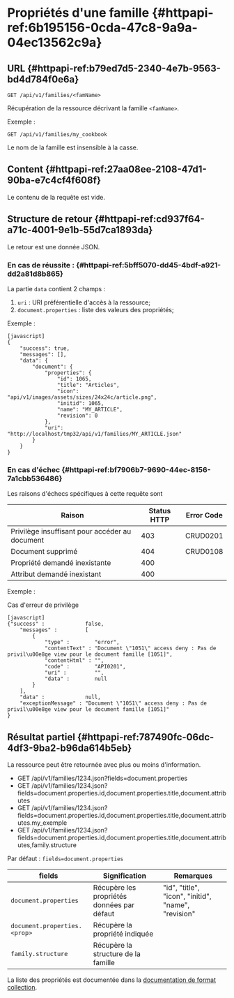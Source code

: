 # Propriétés d'une famille {#httpapi-ref:6b195156-0cda-47c8-9a9a-04ec13562c9a}

## URL {#httpapi-ref:b79ed7d5-2340-4e7b-9563-bd4d784f0e6a}

    GET /api/v1/families/<famName>

Récupération de la ressource décrivant la famille `<famName>`.

Exemple :

    GET /api/v1/families/my_cookbook

<span class="flag inline nota-bene"></span> Le nom de la famille est insensible à la casse.

## Content {#httpapi-ref:27aa08ee-2108-47d1-90ba-e7c4cf4f608f}

Le contenu de la requête est vide.

## Structure de retour {#httpapi-ref:cd937f64-a71c-4001-9e1b-55d7ca1893da}

Le retour est une donnée JSON.

### En cas de réussite : {#httpapi-ref:5bff5070-dd45-4bdf-a921-dd2a81d8b865}

La partie `data` contient 2 champs :

1.  `uri` : URI préférentielle d'accès à la ressource;
1.  `document.properties` : liste des valeurs des propriétés;

Exemple :

    [javascript]
    {
        "success": true,
        "messages": [],
        "data": {
            "document": {
                "properties": {
                    "id": 1065,
                    "title": "Articles",
                    "icon": "api/v1/images/assets/sizes/24x24c/article.png",
                    "initid": 1065,
                    "name": "MY_ARTICLE",
                    "revision": 0
                },
                "uri": "http://localhost/tmp32/api/v1/families/MY_ARTICLE.json"
            }
        }
    }


### En cas d'échec {#httpapi-ref:bf7906b7-9690-44ec-8156-7a1cbb536486}

Les raisons d'échecs spécifiques à cette requête sont 

|                     Raison                     | Status HTTP | Error Code |
| ---------------------------------------------- | ----------- | ---------- |
| Privilège insuffisant pour accéder au document |         403 | CRUD0201   |
| Document supprimé                              |         404 | CRUD0108   |
| Propriété demandé inexistante                  |         400 |            |
| Attribut demandé inexistant                    |         400 |            |

Exemple : 

Cas d'erreur de privilège

    [javascript]
    {"success" :             false,
        "messages" :         [
            {
                "type" :        "error",
                "contentText" : "Document \"1051\" access deny : Pas de privil\u00e8ge view pour le document famille [1051]",
                "contentHtml" : "",
                "code" :        "API0201",
                "uri" :         "",
                "data" :        null
            }
        ],
        "data" :             null,
        "exceptionMessage" : "Document \"1051\" access deny : Pas de privil\u00e8ge view pour le document famille [1051]"
    }

## Résultat partiel  {#httpapi-ref:787490fc-06dc-4df3-9ba2-b96da614b5eb}

La ressource peut être retournée avec plus ou moins d'information.

* GET /api/v1/families/1234.json?fields=document.properties
* GET /api/v1/families/1234.json?fields=document.properties.id,document.properties.title,document.attributes
* GET /api/v1/families/1234.json?fields=document.properties.id,document.properties.title,document.attributes.my_exemple
* GET /api/v1/families/1234.json?fields=document.properties.id,document.properties.title,document.attributes,family.structure

Par défaut : `fields=document.properties`

|            fields            |               Signification                |                      Remarques                      |
| ---------------------------- | ------------------------------------------ | --------------------------------------------------- |
| `document.properties`        | Récupère les propriétés données par défaut | "id", "title", "icon", "initid", "name", "revision" |
| `document.properties.<prop>` | Récupère la propriété indiquée             |                                                     |
| `family.structure`           | Récupère la structure de la famille        |                                                     |

La liste des propriétés est documentée dans la [documentation de format collection][properties].

[properties]: http://docs.anakeen.com/dynacase/3.2/dynacase-doc-core-reference/website/book/core-ref:74ce9ce4-8e4e-42ee-a0df-415eb6897a81.html#core-ref:9ebcbfd6-d094-45ee-a993-9b221fb4d893
